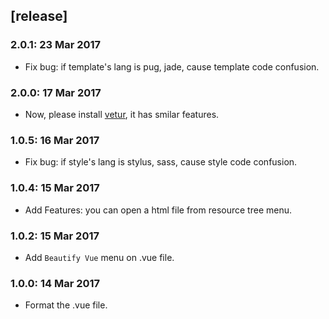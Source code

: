 ## [release]

### 2.0.1: 23 Mar 2017
* Fix bug: if template's lang is pug, jade, cause template code confusion.

### 2.0.0: 17 Mar 2017
* Now, please install [vetur](https://marketplace.visualstudio.com/items?itemName=octref.vetur), it has smilar features. 

### 1.0.5: 16 Mar 2017
* Fix bug: if style's lang is stylus, sass, cause style code confusion.

### 1.0.4: 15 Mar 2017
* Add Features: you can open a html file from resource tree menu.

### 1.0.2: 15 Mar 2017
* Add `Beautify Vue` menu on .vue file.

### 1.0.0: 14 Mar 2017
* Format the .vue file.